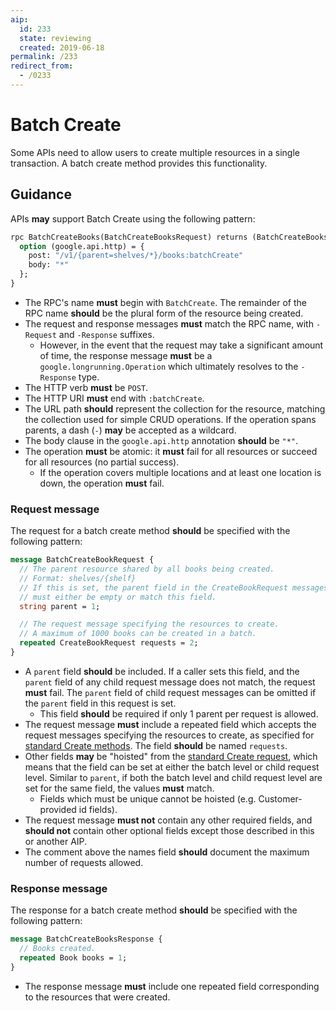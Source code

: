 ```yaml
---
aip:
  id: 233
  state: reviewing
  created: 2019-06-18
permalink: /233
redirect_from:
  - /0233
---
```


# Batch Create

Some APIs need to allow users to create multiple resources in a single
transaction. A batch create method provides this functionality.

## Guidance

APIs **may** support Batch Create using the following pattern:

```proto
rpc BatchCreateBooks(BatchCreateBooksRequest) returns (BatchCreateBooksResponse) {
  option (google.api.http) = {
    post: "/v1/{parent=shelves/*}/books:batchCreate"
    body: "*"
  };
}
```

- The RPC's name **must** begin with `BatchCreate`. The remainder of
  the RPC name **should** be the plural form of the resource being created.
- The request and response messages **must** match the RPC name, with `-Request`
  and `-Response` suffixes.
  - However, in the event that the request may take a significant amount of
    time, the response message **must** be a `google.longrunning.Operation`
    which ultimately resolves to the `-Response` type.
- The HTTP verb **must** be `POST`.
- The HTTP URI **must** end with `:batchCreate`.
- The URL path **should** represent the collection for the resource, matching
  the collection used for simple CRUD operations. If the operation spans
  parents, a dash (`-`) **may** be accepted as a wildcard.
- The body clause in the `google.api.http` annotation **should** be `"*"`.
- The operation **must** be atomic: it **must** fail for all resources or
  succeed for all resources (no partial success).
  - If the operation covers multiple locations and at least one location is
    down, the operation **must** fail.

### Request message

The request for a batch create method **should** be specified with the following pattern:

```proto
message BatchCreateBookRequest {
  // The parent resource shared by all books being created.
  // Format: shelves/{shelf}
  // If this is set, the parent field in the CreateBookRequest messages
  // must either be empty or match this field.
  string parent = 1;

  // The request message specifying the resources to create.
  // A maximum of 1000 books can be created in a batch.
  repeated CreateBookRequest requests = 2;
}
```

- A `parent` field **should** be included. If a caller sets this field,
  and the `parent` field of any child request message does not match, the
  request **must** fail. The `parent` field of child request messages can be
  omitted if the `parent` field in this request is set.
  - This field **should** be required if only 1 parent per request is allowed.
- The request message **must** include a repeated field which accepts the
  request messages specifying the resources to create, as specified for
  [standard Create methods][request-message]. The field **should** be named
  `requests`.
- Other fields **may** be "hoisted" from the
  [standard Create request][request-message], which means that the field can be
  set at either the batch level or child request level. Similar to `parent`,
  if both the batch level and child request level are set for the same field,
  the values **must** match.
  - Fields which must be unique cannot be hoisted (e.g.
    Customer-provided id fields).
- The request message **must not** contain any other required fields, and
  **should not** contain other optional fields except those described in this or
  another AIP.
- The comment above the names field **should** document the maximum number of
  requests allowed.

### Response message

The response for a batch create method **should** be specified with the
following pattern:

```proto
message BatchCreateBooksResponse {
  // Books created.
  repeated Book books = 1;
}
```

- The response message **must** include one repeated field corresponding to the
  resources that were created.

[request-message]: ./0133.md#request-message
